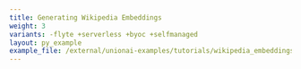 ```yaml
---
title: Generating Wikipedia Embeddings
weight: 3
variants: -flyte +serverless +byoc +selfmanaged
layout: py_example
example_file: /external/unionai-examples/tutorials/wikipedia_embeddings_on_actor/wikipedia_embeddings_on_actor.py
---
```

